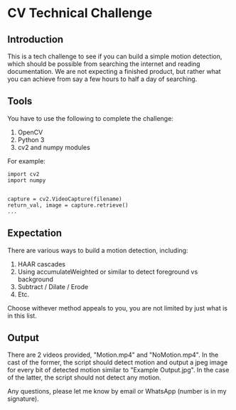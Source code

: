 # CV Technical Challenge

## Introduction
This is a tech challenge to see if you can build a simple motion detection, which should be possible from searching the internet and reading documentation. We are not expecting a finished product, but rather what you can achieve from say a few hours to half a day of searching.


## Tools
You have to use the following to complete the challenge:

1. OpenCV
2. Python 3 
3. cv2 and numpy modules

For example:

```
import cv2
import numpy


capture = cv2.VideoCapture(filename)
return_val, image = capture.retrieve()
...

```

## Expectation
There are various ways to build a motion detection, including:
1. HAAR cascades
3. Using accumulateWeighted or similar to detect foreground vs background
4. Subtract / Dilate / Erode
5. Etc.

Choose withever method appeals to you, you are not limited by just what is in this list.


## Output
There are 2 videos provided, "Motion.mp4" and "NoMotion.mp4". In the cast of the former, the script should detect motion and output a jpeg image for every bit of detected motion similar to "Example Output.jpg". In the case of the latter, the script should not detect any motion.

Any questions, please let me know by email or WhatsApp (number is in my signature).